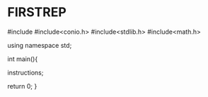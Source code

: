 # FIRSTREP
#include<iostream>
#include<conio.h>
#include<stdlib.h>
#include<math.h>
 
using namespace std;

int main(){

  instructions;

return 0;
}
